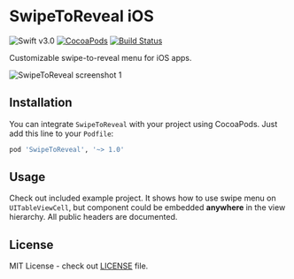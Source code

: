 # SwipeToReveal iOS

![Swift v3.0](https://img.shields.io/badge/swift-v3.0-orange.svg)
[![CocoaPods](https://img.shields.io/cocoapods/v/SwipeToReveal.svg)](https://cocoapods.org/pods/SwipeToReveal)
[![Build Status](https://travis-ci.org/darrarski/SwipeToReveal-iOS.svg?branch=master)](https://travis-ci.org/darrarski/SwipeToReveal-iOS)

Customizable swipe-to-reveal menu for iOS apps.

![SwipeToReveal screenshot 1](Misc/SwipeToReveal-screenshot1.gif "SwipeToReveal screenshot 1")

## Installation

You can integrate `SwipeToReveal` with your project using CocoaPods. Just add this line to your `Podfile`:

```ruby
pod 'SwipeToReveal', '~> 1.0'
```

## Usage

Check out included example project. It shows how to use swipe menu on `UITableViewCell`, but component could be embedded **anywhere** in the view hierarchy. All public headers are documented.


## License

MIT License - check out [LICENSE](LICENSE) file.
